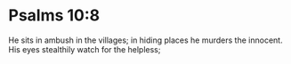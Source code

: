 # Psalms 10:8

He sits in ambush in the villages; in hiding places he murders the innocent. His eyes stealthily watch for the helpless;

